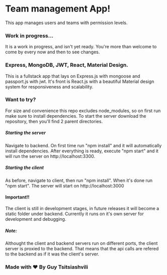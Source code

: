# Team management App!
This app manages users and teams with permission levels.

### Work in progress...
It is a work in progress, and isn't yet ready. 
You're more than welcome to come by every now and then to see changes.

### Express, MongoDB, JWT, React, Material Design.
This is a fullstack app that lays on Express.js with mongoose and passport.js with jwt.
It's front is React.js with a beautiful Material design system for responsiveness and scalability.

### Want to try?
For size and convenience this repo excludes node_modules, so on first run make sure to install dependencies.
To start the server download the repository, then you'll find 2 parent directories.

##### Starting the server
Navigate to backend. On first time run "npm install" and it will automatically install dependencies.
After everything is ready, execute "npm start" and it will run the server on http://localhost:3300.

##### Starting the client
As before, navigate to client, then run "npm install". When it's done run "npm start".
The server will start on http://localhost:3000

#### Important!!
The client is still in development stages, in future releases it will become a static folder under backend.
Currently it runs on it's own server for development and debugging.

##### Note:
Althought the client and backend servers run on different ports, the client server is proxied to the backend.
That means that the api calls are refered to the backend as if it was the client's server.


### Made with ❤  By Guy Tsitsiashvili


